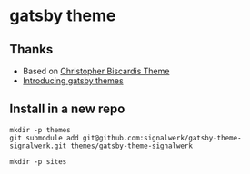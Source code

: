 # gatsby theme


## Thanks
* Based on [Christopher Biscardis Theme](https://github.com/ChristopherBiscardi/gatsby-theme-examples)
* [Introducing gatsby themes](https://github.com/gatsbyjs/gatsby/pull/9517)


## Install in a new repo
```
mkdir -p themes
git submodule add git@github.com:signalwerk/gatsby-theme-signalwerk.git themes/gatsby-theme-signalwerk

mkdir -p sites
```
